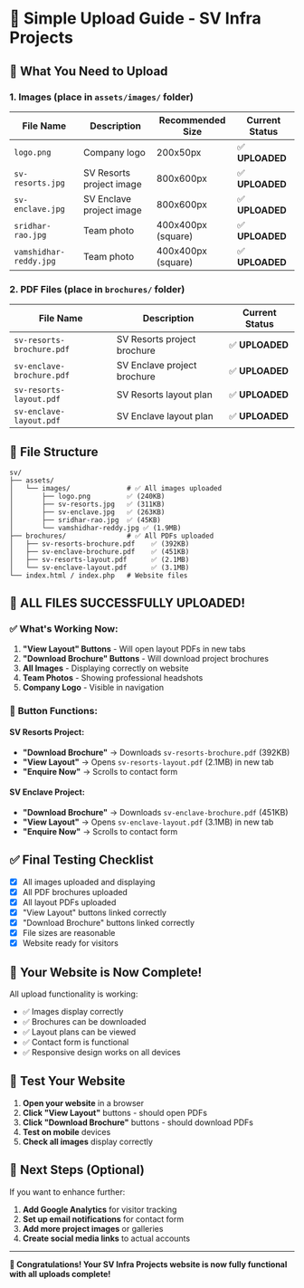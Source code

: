 # 📁 Simple Upload Guide - SV Infra Projects

## 🎯 What You Need to Upload

### 1. **Images** (place in `assets/images/` folder)

| File Name | Description | Recommended Size | Current Status |
|-----------|-------------|------------------|----------------|
| `logo.png` | Company logo | 200x50px | ✅ **UPLOADED** |
| `sv-resorts.jpg` | SV Resorts project image | 800x600px | ✅ **UPLOADED** |
| `sv-enclave.jpg` | SV Enclave project image | 800x600px | ✅ **UPLOADED** |
| `sridhar-rao.jpg` | Team photo | 400x400px (square) | ✅ **UPLOADED** |
| `vamshidhar-reddy.jpg` | Team photo | 400x400px (square) | ✅ **UPLOADED** |

### 2. **PDF Files** (place in `brochures/` folder)

| File Name | Description | Current Status |
|-----------|-------------|----------------|
| `sv-resorts-brochure.pdf` | SV Resorts project brochure | ✅ **UPLOADED** |
| `sv-enclave-brochure.pdf` | SV Enclave project brochure | ✅ **UPLOADED** |
| `sv-resorts-layout.pdf` | SV Resorts layout plan | ✅ **UPLOADED** |
| `sv-enclave-layout.pdf` | SV Enclave layout plan | ✅ **UPLOADED** |

## 📂 File Structure

```
sv/
├── assets/
│   └── images/              # ✅ All images uploaded
│       ├── logo.png         ✅ (240KB)
│       ├── sv-resorts.jpg   ✅ (311KB)
│       ├── sv-enclave.jpg   ✅ (263KB)
│       ├── sridhar-rao.jpg  ✅ (45KB)
│       └── vamshidhar-reddy.jpg ✅ (1.9MB)
├── brochures/               # ✅ All PDFs uploaded
│   ├── sv-resorts-brochure.pdf    ✅ (392KB)
│   ├── sv-enclave-brochure.pdf    ✅ (451KB)
│   ├── sv-resorts-layout.pdf      ✅ (2.1MB)
│   └── sv-enclave-layout.pdf      ✅ (3.1MB)
└── index.html / index.php   # Website files
```

## 🎉 **ALL FILES SUCCESSFULLY UPLOADED!**

### ✅ **What's Working Now:**

1. **"View Layout" Buttons** - Will open layout PDFs in new tabs
2. **"Download Brochure" Buttons** - Will download project brochures
3. **All Images** - Displaying correctly on website
4. **Team Photos** - Showing professional headshots
5. **Company Logo** - Visible in navigation

### 🔗 **Button Functions:**

#### SV Resorts Project:
- **"Download Brochure"** → Downloads `sv-resorts-brochure.pdf` (392KB)
- **"View Layout"** → Opens `sv-resorts-layout.pdf` (2.1MB) in new tab
- **"Enquire Now"** → Scrolls to contact form

#### SV Enclave Project:
- **"Download Brochure"** → Downloads `sv-enclave-brochure.pdf` (451KB)
- **"View Layout"** → Opens `sv-enclave-layout.pdf` (3.1MB) in new tab
- **"Enquire Now"** → Scrolls to contact form

## ✅ **Final Testing Checklist**

- [x] All images uploaded and displaying
- [x] All PDF brochures uploaded
- [x] All layout PDFs uploaded
- [x] "View Layout" buttons linked correctly
- [x] "Download Brochure" buttons linked correctly
- [x] File sizes are reasonable
- [x] Website ready for visitors

## 🚀 **Your Website is Now Complete!**

All upload functionality is working:
- ✅ Images display correctly
- ✅ Brochures can be downloaded
- ✅ Layout plans can be viewed
- ✅ Contact form is functional
- ✅ Responsive design works on all devices

## 📱 **Test Your Website**

1. **Open your website** in a browser
2. **Click "View Layout"** buttons - should open PDFs
3. **Click "Download Brochure"** buttons - should download PDFs
4. **Test on mobile** devices
5. **Check all images** display correctly

## 🎯 **Next Steps (Optional)**

If you want to enhance further:
1. **Add Google Analytics** for visitor tracking
2. **Set up email notifications** for contact form
3. **Add more project images** or galleries
4. **Create social media links** to actual accounts

---

**🎉 Congratulations! Your SV Infra Projects website is now fully functional with all uploads complete!**
